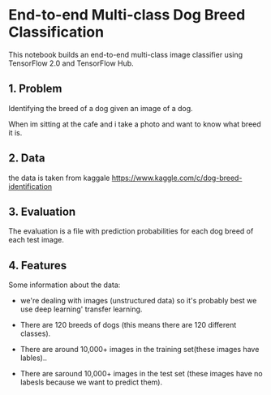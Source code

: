 # End-to-end Multi-class Dog Breed Classification

This notebook builds an end-to-end multi-class image classifier using TensorFlow 2.0 and TensorFlow Hub.

##  1. Problem

Identifying the breed of a dog given an image of a dog.

When im sitting at the cafe and i take a photo and want to know what breed it is.

## 2. Data

the data is taken from kaggale
https://www.kaggle.com/c/dog-breed-identification

## 3. Evaluation

The evaluation is a file with prediction probabilities for each dog breed of each test image.

## 4. Features

Some information about the data:

* we're dealing with images (unstructured data) so it's probably best we use deep learning' transfer learning.

* There are 120 breeds of dogs (this means there are 120 different classes).

* There are around 10,000+ images in the training set(these images have lables)..

* There are saround 10,000+ images in the test set (these  images have no labesls because we want to predict them).
